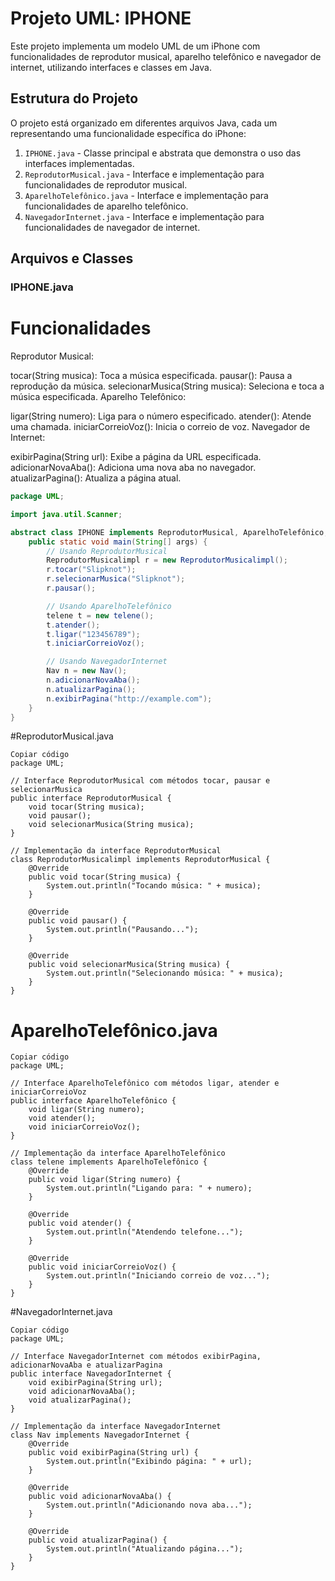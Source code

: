 # Projeto UML: IPHONE

Este projeto implementa um modelo UML de um iPhone com funcionalidades de reprodutor musical, aparelho telefônico e navegador de internet, utilizando interfaces e classes em Java.

## Estrutura do Projeto

O projeto está organizado em diferentes arquivos Java, cada um representando uma funcionalidade específica do iPhone:

1. `IPHONE.java` - Classe principal e abstrata que demonstra o uso das interfaces implementadas.
2. `ReprodutorMusical.java` - Interface e implementação para funcionalidades de reprodutor musical.
3. `AparelhoTelefônico.java` - Interface e implementação para funcionalidades de aparelho telefônico.
4. `NavegadorInternet.java` - Interface e implementação para funcionalidades de navegador de internet.

## Arquivos e Classes

### IPHONE.java

# Funcionalidades

Reprodutor Musical:

tocar(String musica): Toca a música especificada.
pausar(): Pausa a reprodução da música.
selecionarMusica(String musica): Seleciona e toca a música especificada.
Aparelho Telefônico:

ligar(String numero): Liga para o número especificado.
atender(): Atende uma chamada.
iniciarCorreioVoz(): Inicia o correio de voz.
Navegador de Internet:

exibirPagina(String url): Exibe a página da URL especificada.
adicionarNovaAba(): Adiciona uma nova aba no navegador.
atualizarPagina(): Atualiza a página atual.
```java
package UML;

import java.util.Scanner;

abstract class IPHONE implements ReprodutorMusical, AparelhoTelefônico, NavegadorInternet {
    public static void main(String[] args) {
        // Usando ReprodutorMusical
        ReprodutorMusicalimpl r = new ReprodutorMusicalimpl();
        r.tocar("Slipknot");
        r.selecionarMusica("Slipknot");
        r.pausar();

        // Usando AparelhoTelefônico
        telene t = new telene();
        t.atender();
        t.ligar("123456789");
        t.iniciarCorreioVoz();

        // Usando NavegadorInternet
        Nav n = new Nav();
        n.adicionarNovaAba();
        n.atualizarPagina();
        n.exibirPagina("http://example.com");
    }
}
```

#ReprodutorMusical.java
```
Copiar código
package UML;

// Interface ReprodutorMusical com métodos tocar, pausar e selecionarMusica
public interface ReprodutorMusical {
    void tocar(String musica);
    void pausar();
    void selecionarMusica(String musica);
}

// Implementação da interface ReprodutorMusical
class ReprodutorMusicalimpl implements ReprodutorMusical {
    @Override
    public void tocar(String musica) {
        System.out.println("Tocando música: " + musica);
    }

    @Override
    public void pausar() {
        System.out.println("Pausando...");
    }

    @Override
    public void selecionarMusica(String musica) {
        System.out.println("Selecionando música: " + musica);
    }
}
```
  # AparelhoTelefônico.java
```
Copiar código
package UML;

// Interface AparelhoTelefônico com métodos ligar, atender e iniciarCorreioVoz
public interface AparelhoTelefônico {
    void ligar(String numero);
    void atender();
    void iniciarCorreioVoz();
}

// Implementação da interface AparelhoTelefônico
class telene implements AparelhoTelefônico {
    @Override
    public void ligar(String numero) {
        System.out.println("Ligando para: " + numero);
    }

    @Override
    public void atender() {
        System.out.println("Atendendo telefone...");
    }

    @Override
    public void iniciarCorreioVoz() {
        System.out.println("Iniciando correio de voz...");
    }
}
```
#NavegadorInternet.java
```
Copiar código
package UML;

// Interface NavegadorInternet com métodos exibirPagina, adicionarNovaAba e atualizarPagina
public interface NavegadorInternet {
    void exibirPagina(String url);
    void adicionarNovaAba();
    void atualizarPagina();
}

// Implementação da interface NavegadorInternet
class Nav implements NavegadorInternet {
    @Override
    public void exibirPagina(String url) {
        System.out.println("Exibindo página: " + url);
    }

    @Override
    public void adicionarNovaAba() {
        System.out.println("Adicionando nova aba...");
    }

    @Override
    public void atualizarPagina() {
        System.out.println("Atualizando página...");
    }
}

